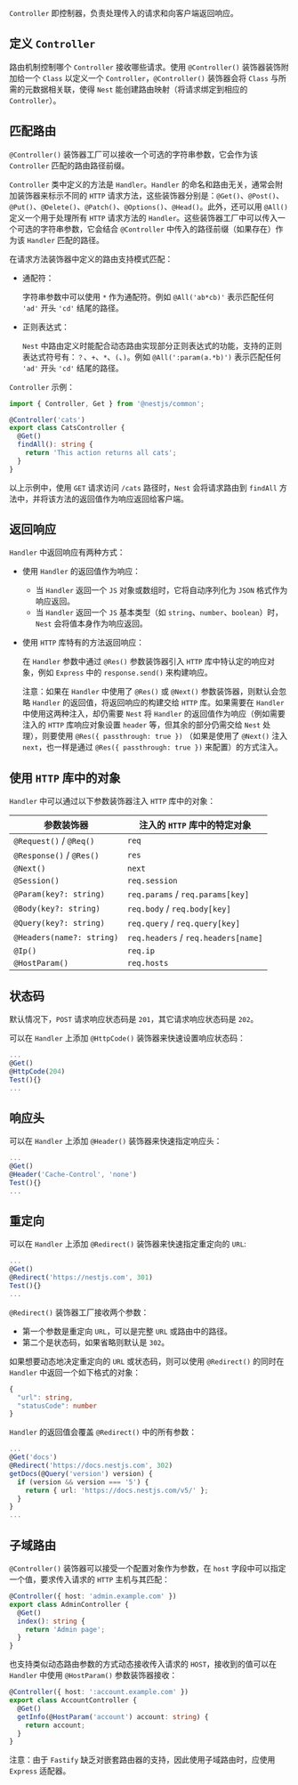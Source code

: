 `Controller` 即控制器，负责处理传入的请求和向客户端返回响应。

## 定义 `Controller`

路由机制控制哪个 `Controller` 接收哪些请求。使用 `@Controller()` 装饰器装饰附加给一个 `Class` 以定义一个 `Controller`，`@Controller()` 装饰器会将 `Class` 与所需的元数据相关联，使得 `Nest` 能创建路由映射（将请求绑定到相应的 `Controller`）。

## 匹配路由

`@Controller()` 装饰器工厂可以接收一个可选的字符串参数，它会作为该 `Controller` 匹配的路由路径前缀。

`Controller` 类中定义的方法是 `Handler`。`Handler` 的命名和路由无关，通常会附加装饰器来标示不同的 `HTTP` 请求方法，这些装饰器分别是：`@Get()`、`@Post()`、`@Put()`、`@Delete()`、`@Patch()`、`@Options()`、`@Head()`。此外，还可以用 `@All()` 定义一个用于处理所有 `HTTP` 请求方法的 `Handler`。这些装饰器工厂中可以传入一个可选的字符串参数，它会结合 `@Controller` 中传入的路径前缀（如果存在）作为该 `Handler` 匹配的路径。

在请求方法装饰器中定义的路由支持模式匹配：

- 通配符：

  字符串参数中可以使用 `*` 作为通配符。例如 `@All('ab*cb)'` 表示匹配任何 `'ad'` 开头 `'cd'` 结尾的路径。

- 正则表达式：

  `Nest` 中路由定义时能配合动态路由实现部分正则表达式的功能，支持的正则表达式符号有：`？`、`+`、`*`、`(`、`)`。例如 `@All(':param(a.*b)')`  表示匹配任何 `'ad'` 开头 `'cd'` 结尾的路径。

`Controller` 示例：

~~~typescript
import { Controller, Get } from '@nestjs/common';

@Controller('cats')
export class CatsController {
  @Get()
  findAll(): string {
    return 'This action returns all cats';
  }
}
~~~

以上示例中，使用 `GET` 请求访问 `/cats` 路径时，`Nest` 会将请求路由到 `findAll` 方法中，并将该方法的返回值作为响应返回给客户端。

## 返回响应

`Handler` 中返回响应有两种方式：

- 使用 `Handler` 的返回值作为响应：

  - 当 `Handler` 返回一个 `JS` 对象或数组时，它将自动序列化为 `JSON` 格式作为响应返回。
  - 当 `Handler` 返回一个 `JS` 基本类型（如 `string`、`number`、`boolean`）时，`Nest` 会将值本身作为响应返回。

- 使用 `HTTP` 库特有的方法返回响应：

  在 `Handler` 参数中通过 `@Res()` 参数装饰器引入 `HTTP` 库中特认定的响应对象，例如 `Express` 中的 `response.send()` 来构建响应。

  注意：如果在 `Handler` 中使用了 `@Res()` 或 `@Next()` 参数装饰器，则默认会忽略 `Handler` 的返回值，将返回响应的构建交给 `HTTP` 库。如果需要在 `Handler` 中使用这两种注入，却仍需要 `Nest` 将 `Handler` 的返回值作为响应（例如需要注入的 `HTTP` 库响应对象设置 `header` 等，但其余的部分仍需交给 `Nest` 处理），则要使用 `@Res({ passthrough: true })` （如果是使用了 `@Next()` 注入 `next`，也一样是通过 `@Res({ passthrough: true })` 来配置）的方式注入。

## 使用 `HTTP` 库中的对象

`Handler` 中可以通过以下参数装饰器注入 `HTTP` 库中的对象：

| 参数装饰器                | 注入的 `HTTP` 库中的特定对象        |
| ------------------------- | ----------------------------------- |
| `@Request()` / `@Req()`   | `req`                               |
| `@Response()` /  `@Res()` | `res`                               |
| `@Next()`                 | `next`                              |
| `@Session()`              | `req.session`                       |
| `@Param(key?: string)`    | `req.params` / `req.params[key]`    |
| `@Body(key?: string)`     | `req.body` / `req.body[key]`        |
| `@Query(key?: string)`    | `req.query` / `req.query[key]`      |
| `@Headers(name?: string)` | `req.headers` / `req.headers[name]` |
| `@Ip()`                   | `req.ip`                            |
| `@HostParam()`            | `req.hosts`                         |

## 状态码

默认情况下，`POST` 请求响应状态码是 `201`，其它请求响应状态码是 `202`。

可以在 `Handler` 上添加 `@HttpCode()` 装饰器来快速设置响应状态码：

~~~typescript
...
@Get()
@HttpCode(204)
Test(){}
...
~~~

## 响应头

可以在 `Handler` 上添加 `@Header()` 装饰器来快速指定响应头：

~~~typescript
...
@Get()
@Header('Cache-Control', 'none')
Test(){}
...
~~~

## 重定向

可以在 `Handler` 上添加 `@Redirect()` 装饰器来快速指定重定向的 `URL`:

~~~typescript
...
@Get()
@Redirect('https://nestjs.com', 301)
Test(){}
...
~~~

`@Redirect()` 装饰器工厂接收两个参数：

- 第一个参数是重定向 `URL`，可以是完整 `URL` 或路由中的路径。
- 第二个是状态码，如果省略则默认是 `302`。

如果想要动态地决定重定向的 `URL` 或状态码，则可以使用 `@Redirect()` 的同时在 `Handler` 中返回一个如下格式的对象：

~~~typescript
{
  "url": string,
  "statusCode": number
}
~~~

`Handler` 的返回值会覆盖 `@Redirect()` 中的所有参数：

~~~typescript
...
@Get('docs')
@Redirect('https://docs.nestjs.com', 302)
getDocs(@Query('version') version) {
  if (version && version === '5') {
    return { url: 'https://docs.nestjs.com/v5/' };
  }
}
...
~~~

## 子域路由

 `@Controller()` 装饰器可以接受一个配置对象作为参数，在 `host` 字段中可以指定一个值，要求传入请求的 `HTTP` 主机与其匹配：

~~~typescript
@Controller({ host: 'admin.example.com' })
export class AdminController {
  @Get()
  index(): string {
    return 'Admin page';
  }
}
~~~

也支持类似动态路由参数的方式动态接收传入请求的 `HOST`，接收到的值可以在 `Handler` 中使用 `@HostParam()` 参数装饰器接收：

~~~typescript
@Controller({ host: ':account.example.com' })
export class AccountController {
  @Get()
  getInfo(@HostParam('account') account: string) {
    return account;
  }
}
~~~

注意：由于 `Fastify` 缺乏对嵌套路由器的支持，因此使用子域路由时，应使用 `Express` 适配器。
